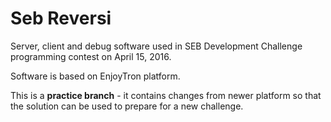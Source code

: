 # Seb Reversi

Server, client and debug software used in SEB Development Challenge programming contest on April 15, 2016.

Software is based on EnjoyTron platform.

This is a __practice branch__ - it contains changes from newer platform so that the solution can be used to prepare for a new challenge.
